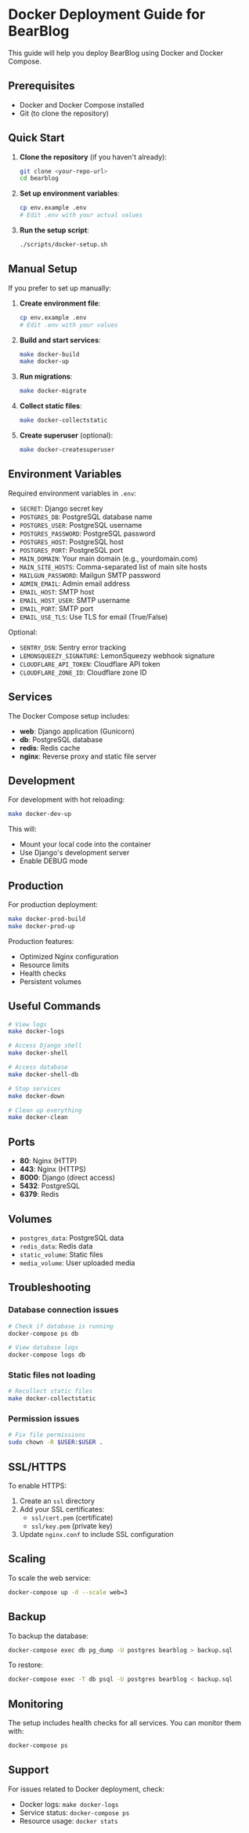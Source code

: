 # Docker Deployment Guide for BearBlog

This guide will help you deploy BearBlog using Docker and Docker Compose.

## Prerequisites

- Docker and Docker Compose installed
- Git (to clone the repository)

## Quick Start

1. **Clone the repository** (if you haven't already):
   ```bash
   git clone <your-repo-url>
   cd bearblog
   ```

2. **Set up environment variables**:
   ```bash
   cp env.example .env
   # Edit .env with your actual values
   ```

3. **Run the setup script**:
   ```bash
   ./scripts/docker-setup.sh
   ```

## Manual Setup

If you prefer to set up manually:

1. **Create environment file**:
   ```bash
   cp env.example .env
   # Edit .env with your values
   ```

2. **Build and start services**:
   ```bash
   make docker-build
   make docker-up
   ```

3. **Run migrations**:
   ```bash
   make docker-migrate
   ```

4. **Collect static files**:
   ```bash
   make docker-collectstatic
   ```

5. **Create superuser** (optional):
   ```bash
   make docker-createsuperuser
   ```

## Environment Variables

Required environment variables in `.env`:

- `SECRET`: Django secret key
- `POSTGRES_DB`: PostgreSQL database name
- `POSTGRES_USER`: PostgreSQL username
- `POSTGRES_PASSWORD`: PostgreSQL password
- `POSTGRES_HOST`: PostgreSQL host
- `POSTGRES_PORT`: PostgreSQL port
- `MAIN_DOMAIN`: Your main domain (e.g., yourdomain.com)
- `MAIN_SITE_HOSTS`: Comma-separated list of main site hosts
- `MAILGUN_PASSWORD`: Mailgun SMTP password
- `ADMIN_EMAIL`: Admin email address
- `EMAIL_HOST`: SMTP host
- `EMAIL_HOST_USER`: SMTP username
- `EMAIL_PORT`: SMTP port
- `EMAIL_USE_TLS`: Use TLS for email (True/False)

Optional:
- `SENTRY_DSN`: Sentry error tracking
- `LEMONSQUEEZY_SIGNATURE`: LemonSqueezy webhook signature
- `CLOUDFLARE_API_TOKEN`: Cloudflare API token
- `CLOUDFLARE_ZONE_ID`: Cloudflare zone ID

## Services

The Docker Compose setup includes:

- **web**: Django application (Gunicorn)
- **db**: PostgreSQL database
- **redis**: Redis cache
- **nginx**: Reverse proxy and static file server

## Development

For development with hot reloading:

```bash
make docker-dev-up
```

This will:
- Mount your local code into the container
- Use Django's development server
- Enable DEBUG mode

## Production

For production deployment:

```bash
make docker-prod-build
make docker-prod-up
```

Production features:
- Optimized Nginx configuration
- Resource limits
- Health checks
- Persistent volumes

## Useful Commands

```bash
# View logs
make docker-logs

# Access Django shell
make docker-shell

# Access database
make docker-shell-db

# Stop services
make docker-down

# Clean up everything
make docker-clean
```

## Ports

- **80**: Nginx (HTTP)
- **443**: Nginx (HTTPS)
- **8000**: Django (direct access)
- **5432**: PostgreSQL
- **6379**: Redis

## Volumes

- `postgres_data`: PostgreSQL data
- `redis_data`: Redis data
- `static_volume`: Static files
- `media_volume`: User uploaded media

## Troubleshooting

### Database connection issues
```bash
# Check if database is running
docker-compose ps db

# View database logs
docker-compose logs db
```

### Static files not loading
```bash
# Recollect static files
make docker-collectstatic
```

### Permission issues
```bash
# Fix file permissions
sudo chown -R $USER:$USER .
```

## SSL/HTTPS

To enable HTTPS:

1. Create an `ssl` directory
2. Add your SSL certificates:
   - `ssl/cert.pem` (certificate)
   - `ssl/key.pem` (private key)
3. Update `nginx.conf` to include SSL configuration

## Scaling

To scale the web service:

```bash
docker-compose up -d --scale web=3
```

## Backup

To backup the database:

```bash
docker-compose exec db pg_dump -U postgres bearblog > backup.sql
```

To restore:

```bash
docker-compose exec -T db psql -U postgres bearblog < backup.sql
```

## Monitoring

The setup includes health checks for all services. You can monitor them with:

```bash
docker-compose ps
```

## Support

For issues related to Docker deployment, check:
- Docker logs: `make docker-logs`
- Service status: `docker-compose ps`
- Resource usage: `docker stats` 